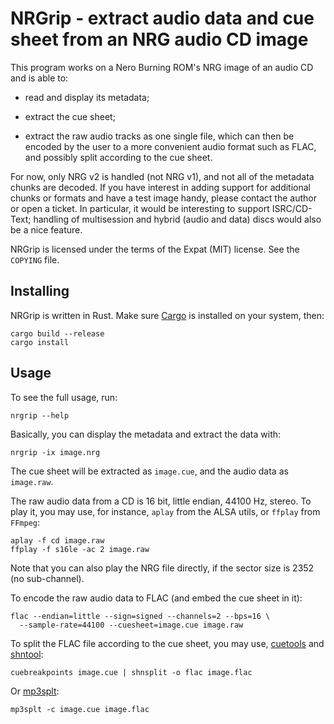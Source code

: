 NRGrip - extract audio data and cue sheet from an NRG audio CD image
====================================================================

This program works on a Nero Burning ROM's NRG image of an audio CD and is able
to:

- read and display its metadata;

- extract the cue sheet;

- extract the raw audio tracks as one single file, which can then be encoded by
  the user to a more convenient audio format such as FLAC, and possibly split
  according to the cue sheet.

For now, only NRG v2 is handled (not NRG v1), and not all of the metadata chunks
are decoded. If you have interest in adding support for additional chunks or
formats and have a test image handy, please contact the author or open a
ticket. In particular, it would be interesting to support ISRC/CD-Text; handling
of multisession and hybrid (audio and data) discs would also be a nice feature.

NRGrip is licensed under the terms of the Expat (MIT) license. See the `COPYING`
file.


Installing
----------

NRGrip is written in Rust. Make sure [Cargo](http://doc.crates.io/) is installed
on your system, then:

    cargo build --release
    cargo install


Usage
-----

To see the full usage, run:

    nrgrip --help

Basically, you can display the metadata and extract the data with:

    nrgrip -ix image.nrg

The cue sheet will be extracted as `image.cue`, and the audio data as
`image.raw`.

The raw audio data from a CD is 16 bit, little endian, 44100 Hz, stereo. To
play it, you may use, for instance, `aplay` from the ALSA utils, or `ffplay`
from `FFmpeg`:

    aplay -f cd image.raw
    ffplay -f s16le -ac 2 image.raw

Note that you can also play the NRG file directly, if the sector size is 2352
(no sub-channel).

To encode the raw audio data to FLAC (and embed the cue sheet in it):

    flac --endian=little --sign=signed --channels=2 --bps=16 \
      --sample-rate=44100 --cuesheet=image.cue image.raw

To split the FLAC file according to the cue sheet, you may use,
[cuetools](https://github.com/svend/cuetools) and
[shntool](http://www.etree.org/shnutils/shntool/):

    cuebreakpoints image.cue | shnsplit -o flac image.flac

Or [mp3splt](http://mp3splt.sourceforge.net/):

    mp3splt -c image.cue image.flac
